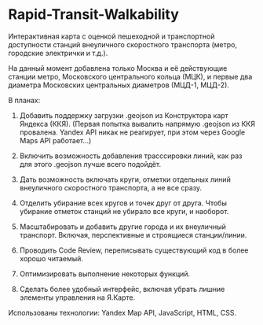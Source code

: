 # Rapid-Transit-Walkability
Интерактивная карта с оценкой пешеходной и транспортной доступности станций внеуличного скоростного транспорта (метро, городские электрички и т.д.). 

На данный момент добавлена только Москва и её действующие станции метро, Московского центрального кольца (МЦК), и первые два диаметра Московских центральных диаметров (МЦД-1, МЦД-2).

В планах:

1) Добавить поддержку загрузки .geojson из Конструктора карт Яндекса (ККЯ).
(Первая попытка вывалить напрямую .geojson из ККЯ провалена. Yandex API никак не реагирует, при этом через Google Maps API работает...)
2) Включить возможность добавления трасссировки линий, как раз для этого .geojson лучше всего подойдёт.
3) Дать возможность включать круги, отметки отдельных линий внеуличного скоростного транспорта, а не все сразу.
4) Отделить убирание всех кругов и точек друг от друга. Чтобы убирание отметок станций не убирало все круги, и наоборот.
5) Масштабировать и добавить другие города и их внеуличный транспорт. Включая, перспективные и строящиеся станции/линии.

6) Проводить Code Review, переписывать существующий код в более хорошо читаемый.
7) Оптимизировать выполнение некоторых функций.
8) Сделать более удобный интерфейс, включая убрать лишние элементы управления на Я.Карте.


Использованы технологии: Yandex Map API, JavaScript, HTML, CSS.
